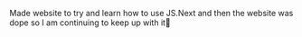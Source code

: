 Made website to try and learn how to use JS.Next and then the website was dope so I am continuing to keep up with it🥸
